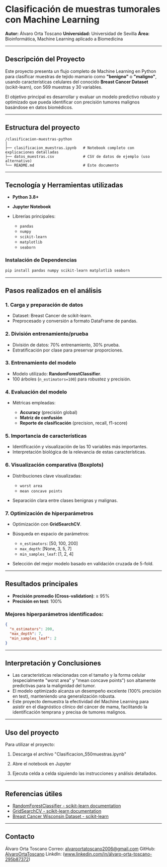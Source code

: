 
# Clasificación de muestras tumorales con Machine Learning

**Autor:** Álvaro Orta Toscano
**Universidad:** Universidad de Sevilla
**Área:** Bioinformática, Machine Learning aplicado a Biomedicina

---

## Descripción del Proyecto

Este proyecto presenta un flujo completo de Machine Learning en Python para clasificar muestras de tejido mamario como **"benigno"** o **"maligno"**, usando características celulares del conocido **Breast Cancer Dataset** (scikit-learn), con 569 muestras y 30 variables.

El objetivo principal es desarrollar y evaluar un modelo predictivo robusto y optimizado que pueda identificar con precisión tumores malignos basándose en datos biomédicos.

---

## Estructura del proyecto

```
/clasificacion-muestras-python
│
├── clasificacion_muestras.ipynb   # Notebook completo con explicaciones detalladas
├── datos_muestras.csv             # CSV de datos de ejemplo (uso alternativo)
└── README.md                      # Este documento
```

---

## Tecnología y Herramientas utilizadas

* **Python 3.8+**
* **Jupyter Notebook**
* Librerías principales:

  * `pandas`
  * `numpy`
  * `scikit-learn`
  * `matplotlib`
  * `seaborn`

### Instalación de Dependencias

```bash
pip install pandas numpy scikit-learn matplotlib seaborn
```

---

## Pasos realizados en el análisis

### 1. Carga y preparación de datos

* Dataset: Breast Cancer de scikit-learn.
* Preprocesado y conversión a formato DataFrame de pandas.

### 2. División entrenamiento/prueba

* División de datos: 70% entrenamiento, 30% prueba.
* Estratificación por clase para preservar proporciones.

### 3. Entrenamiento del modelo

* Modelo utilizado: **RandomForestClassifier**.
* 100 árboles (`n_estimators=100`) para robustez y precisión.

### 4. Evaluación del modelo

* Métricas empleadas:

  * **Accuracy** (precisión global)
  * **Matriz de confusión**
  * **Reporte de clasificación** (precision, recall, f1-score)

### 5. Importancia de características

* Identificación y visualización de las 10 variables más importantes.
* Interpretación biológica de la relevancia de estas características.

### 6. Visualización comparativa (Boxplots)

* Distribuciones clave visualizadas:

  * `worst area`
  * `mean concave points`
* Separación clara entre clases benignas y malignas.

### 7. Optimización de hiperparámetros

* Optimización con **GridSearchCV**.
* Búsqueda en espacio de parámetros:

  * `n_estimators`: \[50, 100, 200]
  * `max_depth`: \[None, 3, 5, 7]
  * `min_samples_leaf`: \[1, 2, 4]
* Selección del mejor modelo basado en validación cruzada de 5-fold.

---

## Resultados principales

* **Precisión promedio (Cross-validation)**: ≥ 95%
* **Precisión en test**: 100%

### Mejores hiperparámetros identificados:

```json
{
  "n_estimators": 200,
  "max_depth": 7,
  "min_samples_leaf": 2
}
```

---

## Interpretación y Conclusiones

* Las características relacionadas con el tamaño y la forma celular (especialmente "worst area" y "mean concave points") son altamente predictivas para la malignidad del tumor.
* El modelo optimizado alcanza un desempeño excelente (100% precisión en test), manteniendo una generalización robusta.
* Este proyecto demuestra la efectividad del Machine Learning para asistir en el diagnóstico clínico del cáncer de mama, facilitando la identificación temprana y precisa de tumores malignos.

---

## Uso del proyecto

Para utilizar el proyecto:

1. Descarga el archivo "Clasificacion_550muestras.ipynb"

2. Abre el notebook en Jupyter

3. Ejecuta celda a celda siguiendo las instrucciones y análisis detallados.

---

## Referencias útiles

* [RandomForestClassifier - scikit-learn documentation](https://scikit-learn.org/stable/modules/generated/sklearn.ensemble.RandomForestClassifier.html)
* [GridSearchCV - scikit-learn documentation](https://scikit-learn.org/stable/modules/generated/sklearn.model_selection.GridSearchCV.html)
* [Breast Cancer Wisconsin Dataset - scikit-learn](https://scikit-learn.org/stable/modules/generated/sklearn.datasets.load_breast_cancer.html)

---

## Contacto

Álvaro Orta Toscano
Correo: [alvaroortatoscano2006@gmail.com](mailto:alvaroortatoscano2006@gmail.com)
GitHub: [AlvaroOrtaToscano](https://github.com/AlvaroOrtaToscano)
Linkdln: (www.linkedin.com/in/álvaro-orta-toscano-295b87372)
